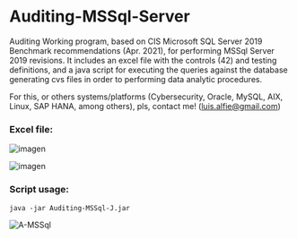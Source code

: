 # Auditing-MSSql-Server

Auditing Working program, based on CIS Microsoft SQL Server 2019 Benchmark recommendations (Apr. 2021), for performing MSSql Server 2019 revisions. It includes an excel file with the controls (42) and testing definitions, and a java script for executing the queries against the database generating cvs files in order to performing data analytic procedures.

For this, or others systems/platforms (Cybersecurity, Oracle, MySQL, AIX, Linux, SAP HANA, among others), pls, contact me! (luis.alfie@gmail.com)

### Excel file:

![imagen](https://user-images.githubusercontent.com/40904281/201531597-365bea1c-2286-46de-9d62-fca6b65d1e04.png)

![imagen](https://user-images.githubusercontent.com/40904281/201531601-2fc8c0ba-0357-43a4-8143-3b54a20e8e38.png)

### Script usage:

```
java -jar Auditing-MSSql-J.jar
```
![A-MSSql](https://user-images.githubusercontent.com/40904281/201538159-509296db-27bf-4bbf-b6d7-95c6d900f6e0.gif)

